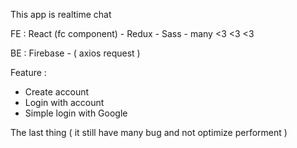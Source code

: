 This app is  realtime chat

FE : React (fc component) - Redux - Sass - many <3 <3 <3

BE : Firebase - ( axios request )

Feature : 
  - Create account 
  - Login with account 
  - Simple login with Google
  
 The last thing ( it still have many bug and not optimize performent )
